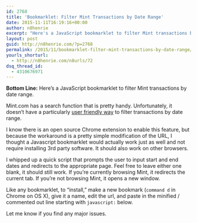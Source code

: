 ```yaml
---
id: 2768
title: 'Bookmarklet: Filter Mint Transactions by Date Range'
date: 2015-11-11T16:19:16+00:00
author: n8henrie
excerpt: "Here's a JavaScript bookmarklet to filter Mint transactions by date range."
layout: post
guid: http://n8henrie.com/?p=2768
permalink: /2015/11/bookmarklet-filter-mint-transactions-by-date-range/
yourls_shorturl:
  - http://n8henrie.com/n8urls/72
dsq_thread_id:
  - 4310676971
---
```

**Bottom Line:** Here&#8217;s a JavaScript bookmarklet to filter Mint transactions by date range.<!--more-->

Mint.com has a search function that is pretty handy. Unfortunately, it doesn&#8217;t have a particularly <a href="https://mint.lc.intuit.com/questions/948537-mint-faq-how-can-i-view-transactions-within-a-specific-date-range" target="_blank">user friendly way</a> to filter transactions by date range. 

I know there is an open source Chrome extension to enable this feature, but because the workaround is a pretty simple modification of the URL, I thought a Javascript bookmarklet would actually work just as well and not require installing 3rd party software. It should also work on other browsers.

I whipped up a quick script that prompts the user to input start and end dates and redirects to the appropriate page. Feel free to leave either one blank, it should still work. If you&#8217;re currently browsing Mint, it redirects the current tab. If you&#8217;re not browsing Mint, it opens a new window.

Like any bookmarklet, to &#8220;install,&#8221; make a new bookmark (`command d` in Chrome on OS X), give it a name, edit the url, and paste in the minified / commented out line starting with `javascript:` below.

Let me know if you find any major issues.